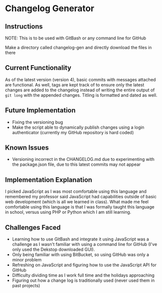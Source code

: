 # Changelog Generator

## Instructions
NOTE: This is to be used with GitBash or any command line for GitHub

Make a directory called changelog-gen and directly download the files in there

## Current Functionality
As of the latest version (version 4), basic commits with messages attached are functional.  As well, tags are kept track of to ensure only the latest changes are added to the changelog instead of writing the entire output of ```git long``` with the appended changes. Titling is formatted and dated as well.

## Future Implementation
* Fixing the versioning bug
* Make the script able to dynamically publish changes using a login authenticator (currently my GitHub repository is hard coded)

## Known Issues
* Versioning incorrect in the CHANGELOG.md due to experimenting with the package.json file, due to this latest commits may not appear

## Implementation Explanation
I picked JavaScript as I was most comfortable using this language and remembered my professor said JavaScript had capabilities outside of basic web development (which is all we learned in class). What made me feel comfortable using this language is that I was formally taught this language in school, versus using PHP or Python which I am still learning.

## Challenges Faced
* Learning how to use GitBash and integrate it using JavaScript was a challenge as I wasn't familiar with using a command line for GitHub (I've only used the Dekstop downloaded GUI).
* Only being familiar with using BitBucket, so using GitHub was only a minor problem
* Refreshing on JavaScript and figuring how to use the JavaScript API for GitHub
* Difficulty dividing time as I work full time and the holidays approaching
* Figuring out how a change log is traditionally used (never used them in past projects)
